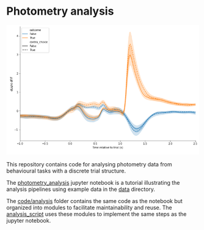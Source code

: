 # Photometry analysis

![figure](figure.png)

This repository contains code for analysing photometry data from behavioural tasks with a discrete trial structure.  

The [photometry_analysis](/code/photometry_analysis.ipynb) jupyter notebook is a tutorial illustrating the analysis pipelines using example data in the [data](/data) directory.  

The [code/analysis](/code/analysis) folder contains the same code as the notebook but organized into modules to facilitate maintainability and reuse.  The [analysis_script](/code/analysis_script.py) uses these modules to implement the same steps as the jupyter notebook.
